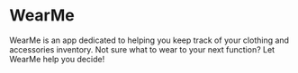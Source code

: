 # WearMe
WearMe is an app dedicated to helping you keep track of your clothing and accessories inventory. Not sure what to wear to your next function? Let WearMe help you decide! 

